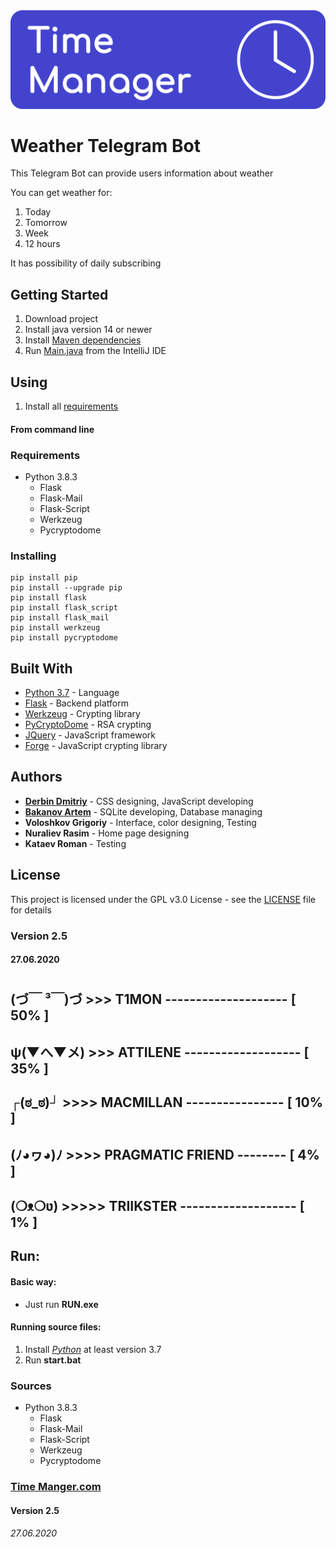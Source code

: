 <img src="https://github.com/T1GIT/T1GIT/raw/main/covers/cover.png">

# Weather Telegram Bot

This Telegram Bot can provide users information about weather

You can get weather for:
1. Today
2. Tomorrow
3. Week
4. 12 hours

It has possibility of daily subscribing

## Getting Started

1. Download project
2. Install java version 14 or newer
3. Install [Maven dependencies](#maven-dependencies)
4. Run [Main.java](src/main/java/Main.java) from the IntelliJ IDE

## Using

1. Install all [requirements](#Requirements)
#### From command line



### Requirements

* Python 3.8.3
	* Flask
	* Flask-Mail
	* Flask-Script
	* Werkzeug
	* Pycryptodome
	

### Installing

```
pip install pip
pip install --upgrade pip
pip install flask
pip install flask_script
pip install flask_mail
pip install werkzeug
pip install pycryptodome
```

## Built With

* [Python 3.7](https://www.python.org) - Language
* [Flask](https://flask.palletsprojects.com/en/1.1.x/) - Backend platform
* [Werkzeug](https://werkzeug.palletsprojects.com/en/1.0.x/) - Crypting library
* [PyCryptoDome](https://pypi.org/project/pycryptodome/) - RSA crypting
* [JQuery](https://jquery.com) - JavaScript framework
* [Forge](https://www.npmjs.com/package/node-forge) - JavaScript crypting library


## Authors

* [**Derbin Dmitriy**](https://github.com/T1GIT) - CSS designing, JavaScript developing
* [**Bakanov Artem**](https://github.com/Attilene) - SQLite developing, Database managing
* **Voloshkov Grigoriy** - Interface, color designing, Testing
* **Nuraliev Rasim** - Home page designing
* **Kataev Roman** - Testing


## License

This project is licensed under the GPL v3.0 License - see the [LICENSE](LICENSE) file for details


### Version 2.5
#### 27.06.2020




#
## (づ￣ ³￣)づ  >>> T1MON -------------------- [ 50% ]
## ψ(▼へ▼メ) >>> ATTILENE ------------------- [ 35% ]
## ┌(ಠ_ಠ)┘ >>>> MACMILLAN ---------------- [ 10% ]
## (ﾉ◕ヮ◕)ﾉ >>>> PRAGMATIC FRIEND -------- [ 4% ]
## (❍ᴥ❍ʋ) >>>>> TRIIKSTER ------------------- [ 1% ]

## Run:
#### Basic way:
* Just run __RUN.exe__
#### Running source files:
1. Install [_Python_]("https://www.python.org/") at least version 3.7
2. Run __start.bat__

### Sources
* Python 3.8.3
	* Flask
	* Flask-Mail
	* Flask-Script
	* Werkzeug
	* Pycryptodome

### [Time Manger.com]("http://127.0.0.1:5000/")
#### Version 2.5
###### 27.06.2020
